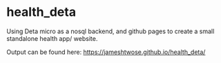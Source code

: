 # health_deta
Using Deta micro as a nosql backend, and github pages to create a small standalone health app/ website. 

Output can be found here: https://jameshtwose.github.io/health_deta/

